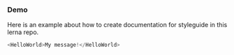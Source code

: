 ### Demo

Here is an example about how to create documentation for styleguide in this lerna repo.

```js
<HelloWorld>My message!</HelloWorld>
```
